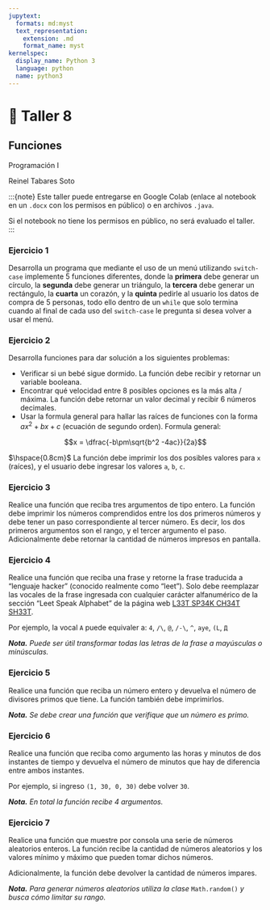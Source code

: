 ```yaml
---
jupytext:
  formats: md:myst
  text_representation:
    extension: .md
    format_name: myst
kernelspec:
  display_name: Python 3
  language: python
  name: python3
---
```


# 📄 Taller 8

## Funciones
Programación I

Reinel Tabares Soto

:::{note}
Este taller puede entregarse en Google Colab (enlace al notebook en un `.docx` con los permisos en público) o en archivos `.java`.

Si el notebook no tiene los permisos en público, no será evaluado el taller.
:::

### Ejercicio 1
Desarrolla un programa que mediante el uso de un menú utilizando `switch-case` implemente $5$ funciones diferentes, donde la **primera** debe generar un círculo, la **segunda** debe generar un triángulo, la **tercera** debe generar un rectángulo, la **cuarta** un corazón, y la **quinta** pedirle al usuario los datos de compra de $5$ personas, todo ello dentro de un `while` que solo termina cuando al final de cada uso del `switch-case` le pregunta si desea volver a usar el menú.

### Ejercicio 2
Desarrolla funciones para dar solución a los siguientes problemas:

- Verificar si un bebé sigue dormido. La función debe recibir y retornar un variable booleana.
- Encontrar qué velocidad entre 8 posibles opciones es la más alta / máxima. La función debe retornar un valor decimal y recibir 6 números decimales.
- Usar la formula general para hallar las raíces de funciones con la forma $ax^2 + bx + c$ (ecuación de segundo orden). Formula general:

$$x = \dfrac{-b\pm\sqrt{b^2 -4ac}}{2a}$$

$\hspace{0.8cm}$ La función debe imprimir los dos posibles valores para `x` (raíces), y el usuario debe ingresar los valores `a`, `b`, `c`.

### Ejercicio 3
Realice una función que reciba tres argumentos de tipo entero. La función debe imprimir los números comprendidos entre los dos primeros números y debe tener un paso correspondiente al tercer número. Es decir, los dos primeros argumentos son el rango, y el tercer argumento el paso. Adicionalmente debe retornar la cantidad de números impresos en pantalla.

### Ejercicio 4
Realice una función que reciba una frase y retorne la frase traducida a “lenguaje hacker” (conocido realmente como “leet”). Solo debe reemplazar las vocales de la frase ingresada con cualquier carácter alfanumérico de la sección “Leet Speak Alphabet” de la página web [L33T SP34K CH34T SH33T](https://www.gamehouse.com/blog/leet-speak-cheat-sheet/).

Por ejemplo, la vocal `A` puede equivaler a: `4`, ``/\``, ``@``, ``/-\``, ``^``, ``aye``, ``(L``, ``Д``

***Nota.** Puede ser útil transformar todas las letras de la frase a mayúsculas o minúsculas.*

### Ejercicio 5
Realice una función que reciba un número entero y devuelva el número de divisores primos que tiene. La función también debe imprimirlos.

***Nota.** Se debe crear una función que verifique que un número es primo.*

### Ejercicio 6
Realice una función que reciba como argumento las horas y minutos de dos instantes de tiempo y devuelva el número de minutos que hay de diferencia entre ambos instantes.

Por ejemplo, si ingreso `(1, 30, 0, 30)` debe volver `30`.

***Nota.** En total la función recibe 4 argumentos.*

### Ejercicio 7
Realice una función que muestre por consola una serie de números aleatorios enteros. La función recibe la cantidad de números aleatorios y los valores mínimo y máximo que pueden tomar dichos números.

Adicionalmente, la función debe devolver la cantidad de números impares.

***Nota.** Para generar números aleatorios utiliza la clase* `Math.random()` *y busca cómo limitar su rango.*



